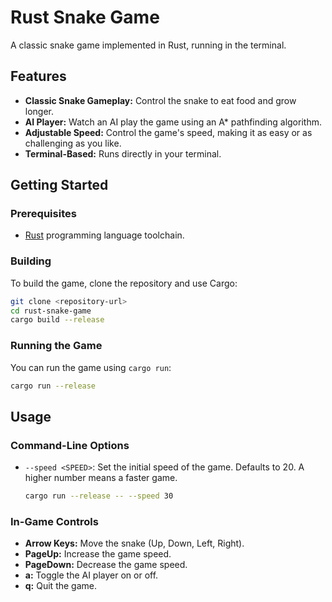 # Rust Snake Game

A classic snake game implemented in Rust, running in the terminal.

## Features

*   **Classic Snake Gameplay:** Control the snake to eat food and grow longer.
*   **AI Player:** Watch an AI play the game using an A* pathfinding algorithm.
*   **Adjustable Speed:** Control the game's speed, making it as easy or as challenging as you like.
*   **Terminal-Based:** Runs directly in your terminal.

## Getting Started

### Prerequisites

*   [Rust](httpss://www.rust-lang.org/tools/install) programming language toolchain.

### Building

To build the game, clone the repository and use Cargo:

```bash
git clone <repository-url>
cd rust-snake-game
cargo build --release
```

### Running the Game

You can run the game using `cargo run`:

```bash
cargo run --release
```

## Usage

### Command-Line Options

*   `--speed <SPEED>`: Set the initial speed of the game. Defaults to 20. A higher number means a faster game.

    ```bash
    cargo run --release -- --speed 30
    ```

### In-Game Controls

*   **Arrow Keys:** Move the snake (Up, Down, Left, Right).
*   **PageUp:** Increase the game speed.
*   **PageDown:** Decrease the game speed.
*   **a:** Toggle the AI player on or off.
*   **q:** Quit the game.
